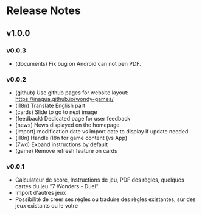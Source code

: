 # Release Notes

## v1.0.0

### v0.0.3

- (documents) Fix bug on Android can not pen PDF.

### v0.0.2

- (github) Use github pages for website layout: https://inagua.github.io/wondy-games/
- (i18n) Translate English part
- (cards) Slide to go to next image
- (feedback) Dedicated page for user feedback
- (news) News displayed on the homepage
- (import) modification date vs import date to display if update needed
- (i18n) Handle i18n for game content (vs App)
- (7wd) Expand instructions by default
- (game) Remove refresh feature on cards

### v0.0.1

- Calculateur de score, Instructions de jeu, PDF des règles, quelques cartes du jeu "7 Wonders - Duel"
- Import d'autres jeux
- Possibilité de créer ses règles ou traduire des règles existantes, sur des jeux existants ou le votre
